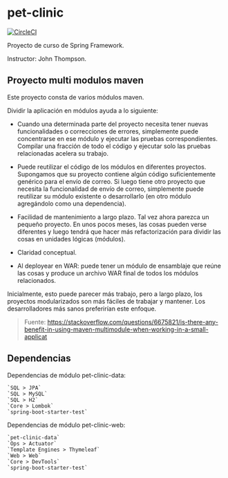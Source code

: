 # pet-clinic

[![CircleCI](https://circleci.com/gh/makadown/pet-clinic.svg?style=svg)](https://circleci.com/gh/makadown/pet-clinic)

Proyecto de curso de Spring Framework.

Instructor: John Thompson.

 ## Proyecto multi modulos maven
 
 Este proyecto consta de varios módulos maven.
 
 Dividir la aplicación en módulos ayuda a lo siguiente:
 
 - Cuando una determinada parte del proyecto necesita tener nuevas funcionalidades o correcciones de errores, simplemente puede concentrarse en ese módulo y ejecutar las pruebas correspondientes. Compilar una fracción de todo el código y ejecutar solo las pruebas relacionadas acelera su trabajo.
 
 - Puede reutilizar el código de los módulos en diferentes proyectos. Supongamos que su proyecto contiene algún código suficientemente genérico para el envío de correo. Si luego tiene otro proyecto que necesita la funcionalidad de envío de correo, simplemente puede reutilizar su módulo existente o desarrollarlo (en otro módulo agregándolo como una dependencia).
 
 - Facilidad de mantenimiento a largo plazo. Tal vez ahora parezca un pequeño proyecto. En unos pocos meses, las cosas pueden verse diferentes y luego tendrá que hacer más refactorización para dividir las cosas en unidades lógicas (módulos).
 
 - Claridad conceptual.
 
 - Al deployear en WAR: puede tener un módulo de ensamblaje que reúne las cosas y produce un archivo WAR final de todos los módulos relacionados.
 
 Inicialmente, esto puede parecer más trabajo, pero a largo plazo, los proyectos modularizados son más fáciles de trabajar y mantener. Los desarrolladores más sanos preferirían este enfoque.
 
 > Fuente: https://stackoverflow.com/questions/6675821/is-there-any-benefit-in-using-maven-multimodule-when-working-in-a-small-applicat
 
  ## Dependencias
  
  Dependencias de módulo pet-clinic-data:
  
    `SQL > JPA`    
    `SQL > MySQL`    
    `SQL > H2`
    `Core > Lombok`
    `spring-boot-starter-test`
    
  Dependencias de módulo pet-clinic-web:
  
    `pet-clinic-data`
    `Ops > Actuator`
    `Template Engines > Thymeleaf`
    `Web > Web`
    `Core > DevTools`
    `spring-boot-starter-test`